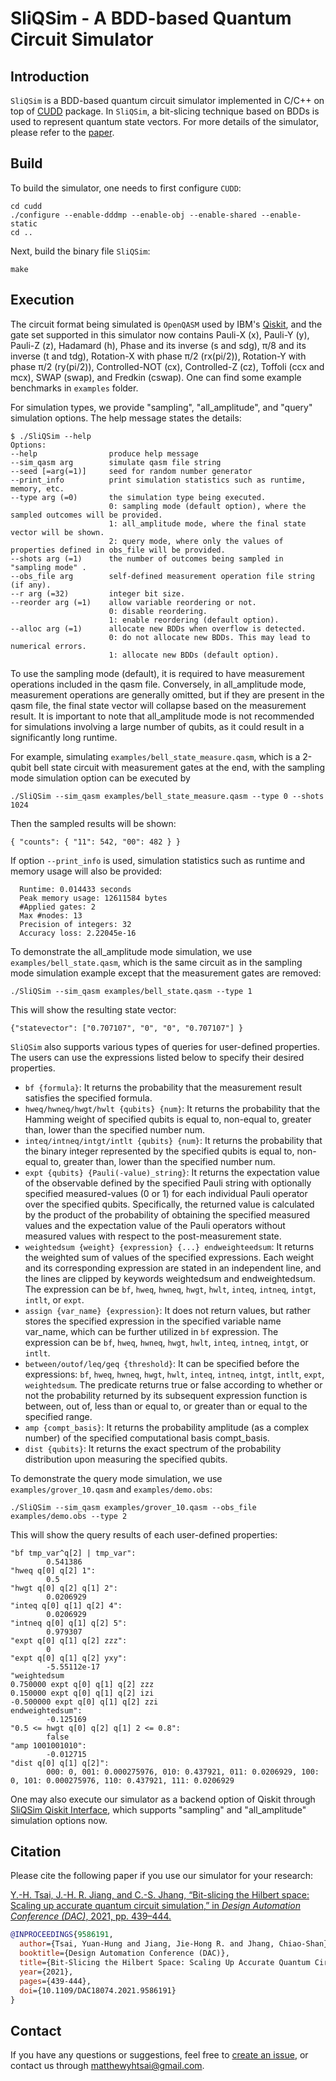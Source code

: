 # SliQSim - A BDD-based Quantum Circuit Simulator

## Introduction
`SliQSim` is a BDD-based quantum circuit simulator implemented in C/C++ on top of [CUDD](http://web.mit.edu/sage/export/tmp/y/usr/share/doc/polybori/cudd/cuddIntro.html) package. In `SliQSim`, a bit-slicing technique based on BDDs is used to represent quantum state vectors. For more details of the simulator, please refer to the [paper](https://arxiv.org/abs/2007.09304).

## Build
To build the simulator, one needs to first configure `CUDD`:
```commandline
cd cudd
./configure --enable-dddmp --enable-obj --enable-shared --enable-static 
cd ..
```
Next, build the binary file `SliQSim`:
```commandline
make
```

## Execution
The circuit format being simulated is `OpenQASM` used by IBM's [Qiskit](https://github.com/Qiskit/qiskit), and the gate set supported in this simulator now contains Pauli-X (x), Pauli-Y (y), Pauli-Z (z), Hadamard (h), Phase and its inverse (s and sdg), π/8 and its inverse (t and tdg), Rotation-X with phase π/2 (rx(pi/2)), Rotation-Y with phase π/2 (ry(pi/2)), Controlled-NOT (cx), Controlled-Z (cz), Toffoli (ccx and mcx), SWAP (swap), and Fredkin (cswap). One can find some example benchmarks in `examples` folder. 

For simulation types, we provide "sampling", "all_amplitude", and "query" simulation options. The help message states the details:

```commandline
$ ./SliQSim --help
Options:
--help                produce help message
--sim_qasm arg        simulate qasm file string
--seed [=arg(=1)]     seed for random number generator
--print_info          print simulation statistics such as runtime, memory, etc.
--type arg (=0)       the simulation type being executed.
                      0: sampling mode (default option), where the sampled outcomes will be provided. 
                      1: all_amplitude mode, where the final state vector will be shown. 
                      2: query mode, where only the values of properties defined in obs_file will be provided.
--shots arg (=1)      the number of outcomes being sampled in "sampling mode" .
--obs_file arg        self-defined measurement operation file string (if any).
--r arg (=32)         integer bit size.
--reorder arg (=1)    allow variable reordering or not.
                      0: disable reordering.
                      1: enable reordering (default option).
--alloc arg (=1)      allocate new BDDs when overflow is detected.
                      0: do not allocate new BDDs. This may lead to numerical errors.
                      1: allocate new BDDs (default option).

```
To use the sampling mode (default), it is required to have measurement operations included in the qasm file. Conversely, in all_amplitude mode, measurement operations are generally omitted, but if they are present in the qasm file, the final state vector will collapse based on the measurement result. It is important to note that all_amplitude mode is not recommended for simulations involving a large number of qubits, as it could result in a significantly long runtime.

For example, simulating `examples/bell_state_measure.qasm`, which is a 2-qubit bell state circuit with measurement gates at the end, with the sampling mode simulation option can be executed by
```commandline
./SliQSim --sim_qasm examples/bell_state_measure.qasm --type 0 --shots 1024
```

Then the sampled results will be shown:
```commandline
{ "counts": { "11": 542, "00": 482 } }
```

If option `--print_info` is used, simulation statistics such as runtime and memory usage will also be provided: 
```commandline
  Runtime: 0.014433 seconds
  Peak memory usage: 12611584 bytes
  #Applied gates: 2
  Max #nodes: 13
  Precision of integers: 32
  Accuracy loss: 2.22045e-16
```

To demonstrate the all_amplitude mode simulation, we use `examples/bell_state.qasm`, which is the same circuit as in the sampling mode simulation example except that the measurement gates are removed:
```commandline
./SliQSim --sim_qasm examples/bell_state.qasm --type 1
```

This will show the resulting state vector:
```commandline
{"statevector": ["0.707107", "0", "0", "0.707107"] }
```

`SliQSim` also supports various types of queries for user-defined properties. The users can use the expressions listed below to specify their desired properties.

* `bf {formula}`: It returns the probability that the measurement result satisfies the specified formula.
* `hweq/hwneq/hwgt/hwlt {qubits} {num}`: It returns the probability that the Hamming weight of specified qubits is equal to, non-equal to, greater than, lower than the specified number num.
* `inteq/intneq/intgt/intlt {qubits} {num}`: It returns the probability that the binary integer represented by the specified qubits is equal to, non-equal to, greater than, lower than the specified number num.
* `expt {qubits} {Pauli(-value)_string}`: It returns the expectation value of the observable defined by the specified Pauli string with optionally specified measured-values (0 or 1) for each individual Pauli operator over the specified qubits. Specifically, the returned value is calculated by the product of the probability of obtaining the specified measured values and the expectation value of the Pauli operators without measured values with respect to the post-measurement state.
* `weightedsum {weight} {expression} {...} endweighteedsum`: It returns the weighted sum of values of the specified expressions. Each weight and its corresponding expression are stated in an independent line, and the lines are clipped by keywords weightedsum and endweightedsum. The expression can be `bf`, `hweq`, `hwneq`, `hwgt`, `hwlt`, `inteq`, `intneq`, `intgt`, `intlt`, or `expt`.
* `assign {var_name} {expression}`: It does not return values, but rather stores the specified expression in the specified variable name var_name, which can be further utilized in `bf` expression. The expression can be `bf`, `hweq`, `hwneq`, `hwgt`, `hwlt`, `inteq`, `intneq`, `intgt`, or `intlt`.
* `between/outof/leq/geq {threshold}`: It can be specified before the expressions: `bf`, `hweq`, `hwneq`, `hwgt`, `hwlt`, `inteq`, `intneq`, `intgt`, `intlt`, `expt`, `weightedsum`. The predicate returns
true or false according to whether or not the probability returned by its subsequent expression function is between, out of, less than or equal to, or greater than or equal to the specified range.
* `amp {compt_basis}`: It returns the probability amplitude (as a complex number) of the specified computational basis compt_basis.
* `dist {qubits}`: It returns the exact spectrum of the probability distribution upon measuring the specified qubits.

To demonstrate the query mode simulation, we use `examples/grover_10.qasm` and `examples/demo.obs`:
```commandline
./SliQSim --sim_qasm examples/grover_10.qasm --obs_file examples/demo.obs --type 2
```

This will show the query results of each user-defined properties:
```commandline
"bf tmp_var^q[2] | tmp_var":
        0.541386
"hweq q[0] q[2] 1":
        0.5
"hwgt q[0] q[2] q[1] 2":
        0.0206929
"inteq q[0] q[1] q[2] 4":
        0.0206929
"intneq q[0] q[1] q[2] 5":
        0.979307
"expt q[0] q[1] q[2] zzz":
        0
"expt q[0] q[1] q[2] yxy":
        -5.55112e-17
"weightedsum
0.750000 expt q[0] q[1] q[2] zzz
0.150000 expt q[0] q[1] q[2] izi
-0.500000 expt q[0] q[1] q[2] zzi
endweightedsum":
        -0.125169
"0.5 <= hwgt q[0] q[2] q[1] 2 <= 0.8":
        false
"amp 1001001010":
        -0.012715
"dist q[0] q[1] q[2]":
        000: 0, 001: 0.000275976, 010: 0.437921, 011: 0.0206929, 100: 0, 101: 0.000275976, 110: 0.437921, 111: 0.0206929
```

One may also execute our simulator as a backend option of Qiskit through [SliQSim Qiskit Interface](https://github.com/NTU-ALComLab/SliQSim-Qiskit-Interface), which supports "sampling" and "all_amplitude" simulation options now.


## Citation
Please cite the following paper if you use our simulator for your research:

<summary>
  <a href="https://ieeexplore.ieee.org/document/9586191">Y.-H. Tsai, J.-H. R. Jiang, and C.-S. Jhang, “Bit-slicing the Hilbert space:  Scaling up accurate quantum circuit simulation,” in <em>Design Automation Conference (DAC)</em>, 2021, pp. 439–444.</a>
</summary>

```bibtex
@INPROCEEDINGS{9586191,
  author={Tsai, Yuan-Hung and Jiang, Jie-Hong R. and Jhang, Chiao-Shan},
  booktitle={Design Automation Conference (DAC)}, 
  title={Bit-Slicing the Hilbert Space: Scaling Up Accurate Quantum Circuit Simulation}, 
  year={2021},
  pages={439-444},
  doi={10.1109/DAC18074.2021.9586191}
}
```

## Contact
If you have any questions or suggestions, feel free to [create an issue](https://github.com/NTU-ALComLab/SliQSim/issues), or contact us through matthewyhtsai@gmail.com.